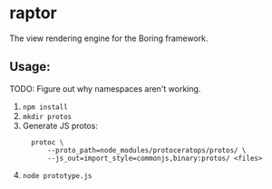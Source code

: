 # raptor
The view rendering engine for the Boring framework.

## Usage:
TODO: Figure out why namespaces aren't working.

1. `npm install`
2. `mkdir protos`
3. Generate JS protos:
   ```
     protoc \
         --proto_path=node_modules/protoceratops/protos/ \
         --js_out=import_style=commonjs,binary:protos/ <files>
   ```
4. `node prototype.js`
